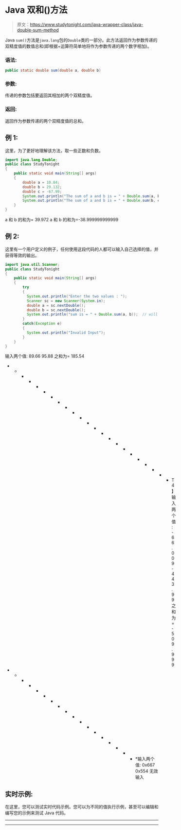 # Java 双和()方法

> 原文：<https://www.studytonight.com/java-wrapper-class/java-double-sum-method>

Java `sum()`方法是`java.lang`包的`Double`类的一部分。此方法返回作为参数传递的双精度值的数值总和(即根据+运算符简单地将作为参数传递的两个数字相加)。

### 语法:

```java
public static double sum(double a, double b) 
```

### 参数:

传递的参数包括要返回其相加的两个双精度值。

### 返回:

返回作为参数传递的两个双精度值的总和。

## 例 1:

这里，为了更好地理解该方法，取一些正数和负数。

```java
import java.lang.Double;
public class StudyTonight
{  
    public static void main(String[] args) 
    {          
        double a = 10.84;  
        double b = 29.132;  
        double c = -67.99;
        System.out.println("The sum of a and b is = " + Double.sum(a, b));  // It will return the sum of a and b
        System.out.println("The sum of a and b is = " + Double.sum(b, c));  // It will return the sum of a and b        
    }      
}
```

a 和 b 的和为= 39.972
a 和 b 的和为=-38.999999999999

## 例 2:

这里有一个用户定义的例子，任何使用这段代码的人都可以输入自己选择的值，并获得等效的输出。

```java
import java.util.Scanner;  
public class StudyTonight
{  
    public static void main(String[] args) 
    {  
        try
        {
          System.out.println("Enter the two values : ");  
          Scanner sc = new Scanner(System.in);  
          double a = sc.nextDouble();  
          double b = sc.nextDouble();  
          System.out.println("sum is = " + Double.sum(a, b));  // will return the sum of a and b. 
        }
        catch(Exception e)
        {
          System.out.println("Invalid Input");
        }        
    }  
} 
```

输入两个值:
89.66 95.88
之和为= 185.54
* * * * * * * * * * * * * * * * * * * * * * * T4】输入两个值:
-66.009 -443.99
之和为=-509.999
* * * * * * * * * * * * * * * * * * *输入两个值:
0x667 0x554
无效输入

## 实时示例:

在这里，您可以测试实时代码示例。您可以为不同的值执行示例，甚至可以编辑和编写您的示例来测试 Java 代码。

* * *

* * *